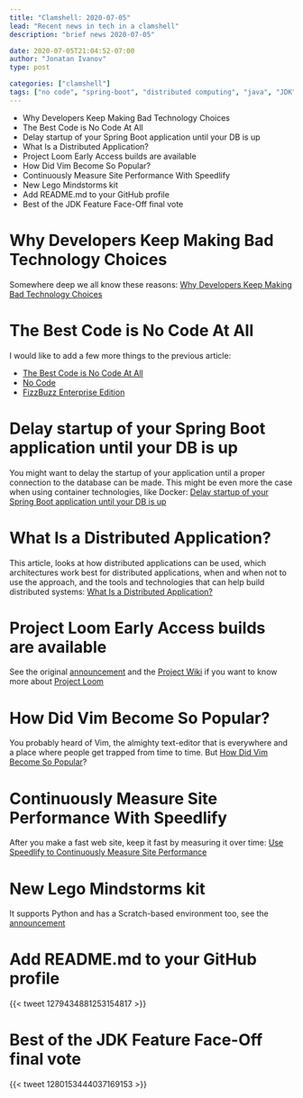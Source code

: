 ```yaml
---
title: "Clamshell: 2020-07-05"
lead: "Recent news in tech in a clamshell"
description: "brief news 2020-07-05"

date: 2020-07-05T21:04:52-07:00
author: "Jonatan Ivanov"
type: post

categories: ["clamshell"]
tags: ["no code", "spring-boot", "distributed computing", "java", "JDK", "project loom", "vim", "performance", "lego", "github"]
---
```


- Why Developers Keep Making Bad Technology Choices
- The Best Code is No Code At All
- Delay startup of your Spring Boot application until your DB is up
- What Is a Distributed Application?
- Project Loom Early Access builds are available
- How Did Vim Become So Popular?
- Continuously Measure Site Performance With Speedlify
- New Lego Mindstorms kit
- Add README.md to your GitHub profile
- Best of the JDK Feature Face-Off final vote

<!--more-->

# Why Developers Keep Making Bad Technology Choices

Somewhere deep we all know these reasons: [Why Developers Keep Making Bad Technology Choices](http://www.carfey.com/blog/why-developers-keep-making-bad-technology-choices/)

# The Best Code is No Code At All

I would like to add a few more things to the previous article:

- [The Best Code is No Code At All](https://blog.codinghorror.com/the-best-code-is-no-code-at-all/)
- [No Code](https://github.com/kelseyhightower/nocode)
- [FizzBuzz Enterprise Edition](https://github.com/EnterpriseQualityCoding/FizzBuzzEnterpriseEdition)

# Delay startup of your Spring Boot application until your DB is up

You might want to delay the startup of your application until a proper connection to the database can be made. This might be even more the case when using container technologies, like Docker: [Delay startup of your Spring Boot application until your DB is up](https://mdeinum.github.io/2020-06-30-Wait-for-database-startup/)

# What Is a Distributed Application?

This article, looks at how distributed applications can be used, which architectures work best for distributed applications, when and when not to use the approach, and the tools and technologies that can help build distributed systems: [What Is a Distributed Application?](https://www.jrebel.com/blog/distributed-application)

# Project Loom Early Access builds are available

See the original [announcement](https://mail.openjdk.java.net/pipermail/loom-dev/2020-June/001436.html) and the [Project Wiki](https://wiki.openjdk.java.net/display/loom/Main) if you want to know more about [Project Loom](https://jdk.java.net/loom/)

# How Did Vim Become So Popular?

You probably heard of Vim, the almighty text-editor that is everywhere and a place where people get trapped from time to time. But [How Did Vim Become So Popular](https://pragmaticpineapple.com/how-did-vim-become-so-popular/)?

# Continuously Measure Site Performance With Speedlify

After you make a fast web site, keep it fast by measuring it over time: [Use Speedlify to Continuously Measure Site Performance](https://www.zachleat.com/web/speedlify/)

# New Lego Mindstorms kit

It supports Python and has a Scratch-based environment too, see the [announcement](https://www.lego.com/en-us/aboutus/news/2020/june/lego-mindstorms-robot-inventor/)

# Add README.md to your GitHub profile

{{< tweet 1279434881253154817 >}}

# Best of the JDK Feature Face-Off final vote

{{< tweet 1280153444037169153 >}}
